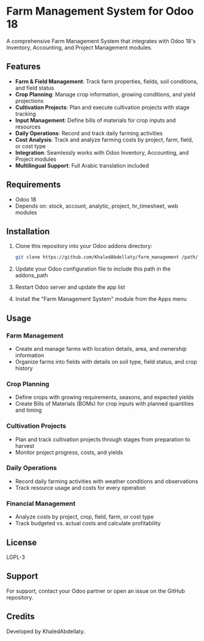 # Farm Management System for Odoo 18

A comprehensive Farm Management System that integrates with Odoo 18's Inventory, Accounting, and Project Management modules.

## Features

- **Farm & Field Management**: Track farm properties, fields, soil conditions, and field status
- **Crop Planning**: Manage crop information, growing conditions, and yield projections
- **Cultivation Projects**: Plan and execute cultivation projects with stage tracking
- **Input Management**: Define bills of materials for crop inputs and resources
- **Daily Operations**: Record and track daily farming activities
- **Cost Analysis**: Track and analyze farming costs by project, farm, field, or cost type
- **Integration**: Seamlessly works with Odoo Inventory, Accounting, and Project modules
- **Multilingual Support**: Full Arabic translation included

## Requirements

- Odoo 18
- Depends on: stock, account, analytic, project, hr_timesheet, web modules

## Installation

1. Clone this repository into your Odoo addons directory:
   ```bash
   git clone https://github.com/KhaledAbdellaty/farm_management /path/to/odoo/custom-addons/
   ```

2. Update your Odoo configuration file to include this path in the addons_path

3. Restart Odoo server and update the app list

4. Install the "Farm Management System" module from the Apps menu

## Usage

### Farm Management
- Create and manage farms with location details, area, and ownership information
- Organize farms into fields with details on soil type, field status, and crop history

### Crop Planning
- Define crops with growing requirements, seasons, and expected yields
- Create Bills of Materials (BOMs) for crop inputs with planned quantities and timing

### Cultivation Projects  
- Plan and track cultivation projects through stages from preparation to harvest
- Monitor project progress, costs, and yields

### Daily Operations
- Record daily farming activities with weather conditions and observations
- Track resource usage and costs for every operation

### Financial Management
- Analyze costs by project, crop, field, farm, or cost type
- Track budgeted vs. actual costs and calculate profitability

## License

LGPL-3

## Support

For support, contact your Odoo partner or open an issue on the GitHub repository.

## Credits

Developed by KhaledAbdellaty.
